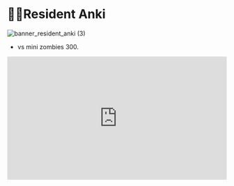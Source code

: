 # 🧟‍♀Resident Anki

![banner_resident_anki (3)](https://github.com/shigeyukey/AnkiArcade/assets/124401518/0e135d45-286f-4342-a46a-de519293b021)  

* vs mini zombies 300.  

<iframe src="https://www.youtube.com/embed/OARrRkRskeo?list=PLZhrgD6s-LFVsEhxRdEHf_OkGVe2YZfeo" frameborder="0" allow="accelerometer; autoplay; clipboard-write; encrypted-media; gyroscope; picture-in-picture" allowfullscreen style="aspect-ratio: 16/9; width: 100%;"></iframe>